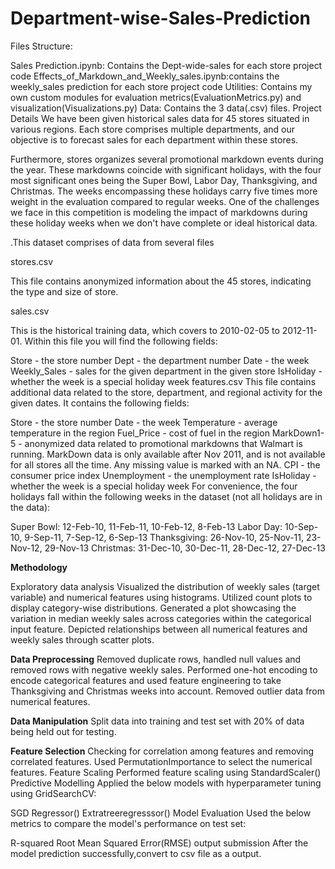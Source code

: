 # Department-wise-Sales-Prediction
Files Structure:

Sales Prediction.ipynb: Contains the Dept-wide-sales for each store project code
Effects_of_Markdown_and_Weekly_sales.ipynb:contains the weekly_sales prediction for each store project code
Utilities: Contains my own custom modules for evaluation metrics(EvaluationMetrics.py) and visualization(Visualizations.py)
Data: Contains the 3 data(.csv) files.
Project Details
We have been given historical sales data for 45 stores situated in various regions. Each store comprises multiple departments, and our objective is to forecast sales for each department within these stores.

Furthermore, stores organizes several promotional markdown events during the year. These markdowns coincide with significant holidays, with the four most significant ones being the Super Bowl, Labor Day, Thanksgiving, and Christmas. The weeks encompassing these holidays carry five times more weight in the evaluation compared to regular weeks. One of the challenges we face in this competition is modeling the impact of markdowns during these holiday weeks when we don't have complete or ideal historical data.

.This dataset comprises of data from several files

stores.csv

This file contains anonymized information about the 45 stores, indicating the type and size of store.

sales.csv

This is the historical training data, which covers to 2010-02-05 to 2012-11-01. Within this file you will find the following fields:

Store - the store number
Dept - the department number
Date - the week
Weekly_Sales - sales for the given department in the given store
IsHoliday - whether the week is a special holiday week
features.csv
This file contains additional data related to the store, department, and regional activity for the given dates. It contains the following fields:

Store - the store number
Date - the week
Temperature - average temperature in the region
Fuel_Price - cost of fuel in the region
MarkDown1-5 - anonymized data related to promotional markdowns that Walmart is running. MarkDown data is only available after Nov 2011, and is not available for all stores all the time. Any missing value is marked with an NA.
CPI - the consumer price index
Unemployment - the unemployment rate
IsHoliday - whether the week is a special holiday week
For convenience, the four holidays fall within the following weeks in the dataset (not all holidays are in the data):

Super Bowl: 12-Feb-10, 11-Feb-11, 10-Feb-12, 8-Feb-13
Labor Day: 10-Sep-10, 9-Sep-11, 7-Sep-12, 6-Sep-13
Thanksgiving: 26-Nov-10, 25-Nov-11, 23-Nov-12, 29-Nov-13
Christmas: 31-Dec-10, 30-Dec-11, 28-Dec-12, 27-Dec-13

**Methodology**

Exploratory data analysis
Visualized the distribution of weekly sales (target variable) and numerical features using histograms. Utilized count plots to display category-wise distributions.
Generated a plot showcasing the variation in median weekly sales across categories within the categorical input feature.
Depicted relationships between all numerical features and weekly sales through scatter plots.

**Data Preprocessing**
Removed duplicate rows, handled null values and removed rows with negative weekly sales.
Performed one-hot encoding to encode categorical features and used feature engineering to take Thanksgiving and Christmas weeks into account.
Removed outlier data from numerical features.

**Data Manipulation**
Split data into training and test set with 20% of data being held out for testing.

**Feature Selection**
Checking for correlation among features and removing correlated features.
Used PermutationImportance to select the numerical features.
Feature Scaling
Performed feature scaling using StandardScaler()
Predictive Modelling
Applied the below models with hyperparameter tuning using GridSearchCV:

SGD Regressor()
Extratreeregresssor()
Model Evaluation
Used the below metrics to compare the model's performance on test set:

R-squared
Root Mean Squared Error(RMSE)
output submission
After the model prediction successfully,convert to csv file as a output.
